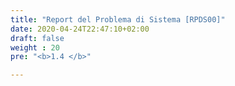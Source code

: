 ```yaml
---
title: "Report del Problema di Sistema [RPDS00]"
date: 2020-04-24T22:47:10+02:00
draft: false
weight : 20
pre: "<b>1.4 </b>"

---
```



 
